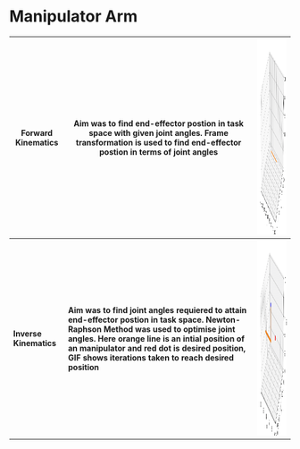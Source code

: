 # Manipulator Arm

|Forward Kinematics | Aim was to find end-effector postion in task space with given joint angles. Frame transformation is used to find end-effector postion in terms of joint angles|<img src="results/forward-kinematics.gif" width="440" height="350"/>|
|------------------|------------|------------|
| **Inverse Kinematics** |**Aim was to find joint angles requiered to attain end-effector postion in task space. Newton-Raphson Method was used to optimise joint angles. Here orange line is an intial position of an manipulator and red dot is desired position, GIF shows iterations taken to reach desired position** | <img src="results/inverse-kinematics.gif" width="440" height="350" />|



<!-- |XY view | YZ view | XZ view|
|:------:|:--------:|:------:|
|<img src="results/xy-view.gif" />|<img src="results/yz-view.gif" />|<img src="results/xz-view.gif" />| -->






